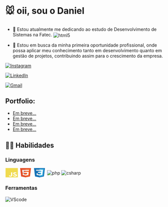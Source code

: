 <!--título-->
  
<h1 style="display: inline-block"> 🐭 oii, sou o Daniel</h1></summary>


<!-- Presentation -->
<p>
 
  -  🦅 Estou atualmente me dedicando ao estudo de Desenvolvimento de Sistemas na Fatec. <img align="center" alt="html5" src="https://img.shields.io/badge/Fatec-000?style=for-the-badge" />

  - 👾 Estou em busca da minha primeira oportunidade profissional, onde possa aplicar meu conhecimento tanto em desenvolvimento quanto em gestão de projetos, contribuindo assim para o crescimento da empresa.

<!-- Dropdown -->




<!-- Links -->
  [![Instagram](https://img.shields.io/badge/Instagram-E4405F?style=for-the-badge&logo=instagram&logoColor=white)](https://www.instagram.com/daniel_ps_dan?igsh=c3pzejh1eHo4a2tr)

[![LinkedIn](https://img.shields.io/badge/LinkedIn-0077B5?style=for-the-badge&logo=linkedin&logoColor=white)](https://www.linkedin.com/in/daniel-silva-97a3202a9?utm_source=share&utm_campaign=share_via&utm_content=profile&utm_medium=android_app/)

[![Gmail](https://img.shields.io/badge/Gmail-c6c6c6?style=for-the-badge&logo=gmail&logoColor=red)](https://www.gmail.google.com/daniel.profissional1911@gmail.com/)


<!-- Portfolio -->
## Portfolio:
- [Em breve...](https://github.com/)
- [Em breve...](https://github.com/)
- [Em breve...](https://github.com/)
- [Em breve...](https://github.com/)


## 🐱‍👤 Habilidades
<!-- Skills: Programming Languages -->
  <div style="flex-basis: 48%;">
    <h3>Linguagens</h3>
    <img align="center" alt="Js" height="30" width="40" src="https://raw.githubusercontent.com/devicons/devicon/master/icons/javascript/javascript-plain.svg">
    <img align="center" alt="HTML" height="30" width="40" src="https://raw.githubusercontent.com/devicons/devicon/master/icons/html5/html5-original.svg">
    <img align="center" alt="CSS" height="30" width="40" src="https://raw.githubusercontent.com/devicons/devicon/master/icons/css3/css3-original.svg">
    <img align="center" alt="php" height="30" width="40" src="https://cdn.jsdelivr.net/gh/devicons/devicon/icons/php/php-original.svg">
    <img align="center" alt="csharp" height="30" width="40" src="https://cdn.jsdelivr.net/gh/devicons/devicon/icons/csharp/csharp-original.svg">
  </div>
  
  <!-- Skills: Tools & Frameworks -->
  <div style="flex-basis: 48%;">
    <h3>Ferramentas</h3>
    <img align="center" alt="VScode" height="30" width="40" src="https://cdn.jsdelivr.net/gh/devicons/devicon/icons/vscode/vscode-original.svg">
